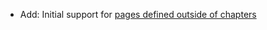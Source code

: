* Add: Initial support for [pages defined outside of chapters](flow/structure#pages-without-chapters)